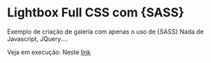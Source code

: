 # Lightbox Full CSS com {SASS}
Exemplo de criação de galeria com apenas o uso de {SASS} 
Nada de Javascript, JQuery....

Veja em execução: Neste [link](http://lightboxfullcss.esy.es/)

